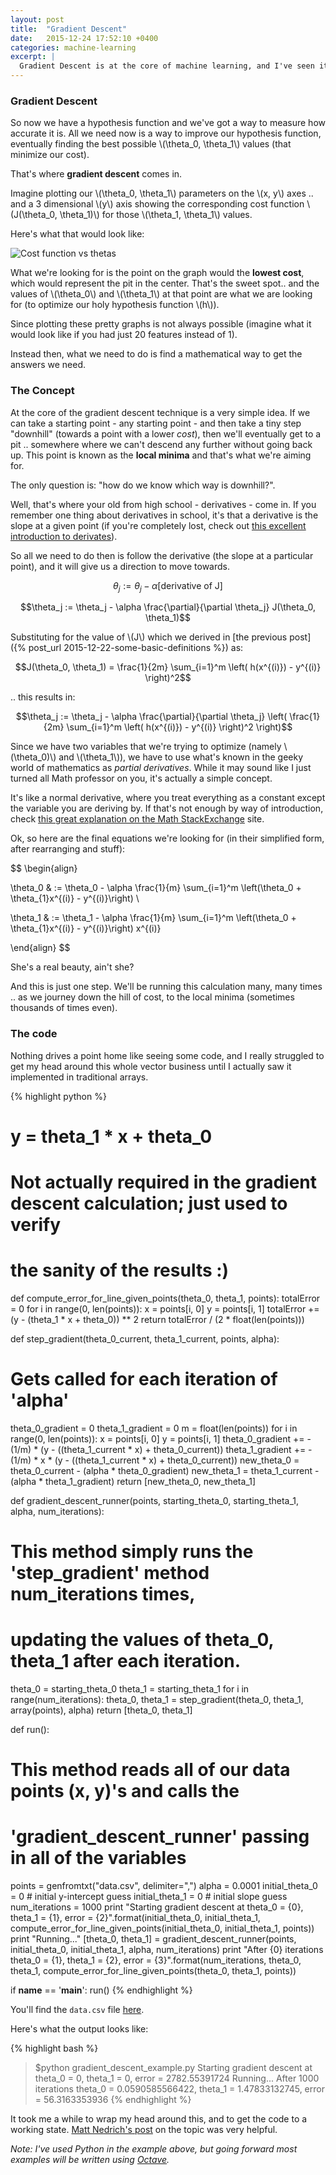 ```yaml
---
layout: post
title:  "Gradient Descent"
date:   2015-12-24 17:52:10 +0400
categories: machine-learning
excerpt: |
  Gradient Descent is at the core of machine learning, and I've seen it mentioned in every single machine learning publication I've read. In this post, we'll cover what the heck it is and how it's used.
---
```


### Gradient Descent

So now we have a hypothesis function and we've got a way to measure how accurate it is. All we need now is a way to improve our hypothesis function, eventually finding the best possible \\(\theta_0, \theta_1\\) values (that minimize our cost).

That's where **gradient descent** comes in.

Imagine plotting our \\(\theta_0, \theta_1\\) parameters on the \\(x, y\\) axes .. and a 3 dimensional \\(y\\) axis showing the corresponding cost function \\(J(\theta_0, \theta_1)\\) for those \\(\theta_1, \theta_1\\) values.

Here's what that would look like:

![Cost function vs thetas](/assets/cost-function-vs-thetas.png)

What we're looking for is the point on the graph would the **lowest cost**, which would represent the pit in the center. That's the sweet spot.. and the values of \\(\theta_0\\) and \\(\theta_1\\) at that point are what we are looking for (to optimize our holy hypothesis function \\(h\\)).

Since plotting these pretty graphs is not always possible (imagine what it would look like if you had just 20 features instead of 1).

Instead then, what we need to do is find a mathematical way to get the answers we need.

### The Concept

At the core of the gradient descent technique is a very simple idea. If we can take a starting point - any starting point - and then take a tiny step "downhill" (towards a point with a lower *cost*), then we'll eventually get to a pit .. somewhere where we can't descend any further without going back up. This point is known as the **local minima** and that's what we're aiming for.

The only question is: "how do we know which way is downhill?".

Well, that's where your old from high school - derivatives - come in. If you remember one thing about derivatives in school, it's that a derivative is the slope at a given point (if you're completely lost, check out [this excellent introduction to derivates](https://www.khanacademy.org/math/differential-calculus/taking-derivatives/derivative-intro/v/calculus-derivatives-1)).

So all we need to do then is follow the derivative (the slope at a particular point), and it will give us a direction to move towards.

$$\theta_j := \theta_j - \alpha[\text{derivative of J}]$$

$$\theta_j := \theta_j - \alpha \frac{\partial}{\partial \theta_j} J(\theta_0, \theta_1)$$

Substituting for the value of \\(J\\) which we derived in [the previous post]({% post_url 2015-12-22-some-basic-definitions %}) as:

$$J(\theta_0, \theta_1) = \frac{1}{2m} \sum_{i=1}^m \left( h(x^{(i)}) - y^{(i)} \right)^2$$

.. this results in:

$$\theta_j := \theta_j - \alpha \frac{\partial}{\partial \theta_j} \left( \frac{1}{2m} \sum_{i=1}^m \left( h(x^{(i)}) - y^{(i)} \right)^2 \right)$$

Since we have two variables that we're trying to optimize (namely \\(\theta_0)\\) and \\(\theta_1\\)), we have to use what's known in the geeky world of mathematics as *partial derivatives*. While it may sound like I just turned all Math professor on you, it's actually a simple concept.

It's like a normal derivative, where you treat everything as a constant except the variable you are deriving by. If that's not enough by way of introduction, check [this great explanation on the Math StackExchange](http://math.stackexchange.com/questions/70728/partial-derivative-in-gradient-descent-for-two-variables/189792#189792) site.

Ok, so here are the final equations we're looking for (in their simplified form, after rearranging and stuff):

$$
\begin{align}

\theta_0 & := \theta_0 - \alpha \frac{1}{m} \sum_{i=1}^m \left(\theta_0 + \theta_{1}x^{(i)} - y^{(i)}\right) \\

\theta_1 & := \theta_1 - \alpha \frac{1}{m} \sum_{i=1}^m \left(\theta_0 +
\theta_{1}x^{(i)} - y^{(i)}\right) x^{(i)}

\end{align}
$$

She's a real beauty, ain't she?

And this is just one step. We'll be running this calculation many, many times .. as we journey down the hill of cost, to the local minima (sometimes thousands of times even).

### The code

Nothing drives a point home like seeing some code, and I really struggled to get my head around this whole vector business until I actually saw it implemented in traditional arrays.

{% highlight python %}
# y = theta_1 * x + theta_0
# Not actually required in the gradient descent calculation; just used to verify
# the sanity of the results :)
def compute_error_for_line_given_points(theta_0, theta_1, points):
  totalError = 0
  for i in range(0, len(points)):
      x = points[i, 0]
      y = points[i, 1]
      totalError += (y - (theta_1 * x + theta_0)) ** 2
  return totalError / (2 * float(len(points)))

def step_gradient(theta_0_current, theta_1_current, points, alpha):
  # Gets called for each iteration of 'alpha'
  theta_0_gradient = 0
  theta_1_gradient = 0
  m = float(len(points))
  for i in range(0, len(points)):
    x = points[i, 0]
    y = points[i, 1]
    theta_0_gradient += -(1/m) * (y - ((theta_1_current * x) + theta_0_current))
    theta_1_gradient += -(1/m) * x * (y - ((theta_1_current * x) + theta_0_current))
  new_theta_0 = theta_0_current - (alpha * theta_0_gradient)
  new_theta_1 = theta_1_current - (alpha * theta_1_gradient)
  return [new_theta_0, new_theta_1]

def gradient_descent_runner(points, starting_theta_0, starting_theta_1, alpha, num_iterations):
  # This method simply runs the 'step_gradient' method num_iterations times,
  # updating the values of theta_0, theta_1 after each iteration.
  theta_0 = starting_theta_0
  theta_1 = starting_theta_1
  for i in range(num_iterations):
    theta_0, theta_1 = step_gradient(theta_0, theta_1, array(points), alpha)
  return [theta_0, theta_1]

def run():
  # This method reads all of our data points (x, y)'s and calls the
  # 'gradient_descent_runner' passing in all of the variables
  points = genfromtxt("data.csv", delimiter=",")
  alpha = 0.0001
  initial_theta_0 = 0 # initial y-intercept guess
  initial_theta_1 = 0 # initial slope guess
  num_iterations = 1000
  print "Starting gradient descent at theta_0 = {0}, theta_1 = {1}, error = {2}".format(initial_theta_0, initial_theta_1, compute_error_for_line_given_points(initial_theta_0, initial_theta_1, points))
  print "Running..."
  [theta_0, theta_1] = gradient_descent_runner(points, initial_theta_0, initial_theta_1, alpha, num_iterations)
  print "After {0} iterations theta_0 = {1}, theta_1 = {2}, error = {3}".format(num_iterations, theta_0, theta_1, compute_error_for_line_given_points(theta_0, theta_1, points))

if __name__ == '__main__':
  run()
{% endhighlight %}

You'll find the `data.csv` file [here](https://gist.github.com/yazinsai/a962de1d2efcf3aa4986).

Here's what the output looks like:

{% highlight bash %}
> $python gradient_descent_example.py
Starting gradient descent at theta_0 = 0, theta_1 = 0, error = 2782.55391724
Running...
After 1000 iterations theta_0 = 0.0590585566422, theta_1 = 1.47833132745, error = 56.3163353936
{% endhighlight %}

It took me a while to wrap my head around this, and to get the code to a working state. [Matt Nedrich's post](http://spin.atomicobject.com/2014/06/24/gradient-descent-linear-regression/) on the topic was very helpful.

*Note: I've used Python in the example above, but going forward most examples will be written using [Octave](http://www.wikiwand.com/en/GNU_Octave).*
